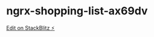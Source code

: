 # ngrx-shopping-list-ax69dv

[Edit on StackBlitz ⚡️](https://stackblitz.com/edit/ngrx-shopping-list-ax69dv)